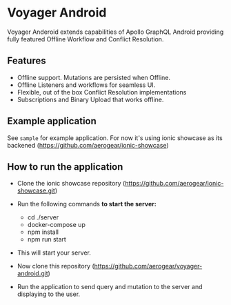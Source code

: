 # Voyager Android

Voyager Anderoid extends capabilities of Apollo GraphQL Android providing
fully featured Offline Workflow and Conflict Resolution.

## Features 

 
- Offline support. Mutations are persisted when Offline.
- Offline Listeners and workflows for seamless UI.
- Flexible, out of the box Conflict Resolution implementations
- Subscriptions and Binary Upload that works offline.

## Example application

See `sample` for example application. For now it's using ionic showcase as its backened (https://github.com/aerogear/ionic-showcase)

## How to run the application

- Clone the ionic showcase repository (https://github.com/aerogear/ionic-showcase.git)
- Run the following commands **to start the server:**
 
  - cd ./server
  - docker-compose up
  - npm install
  - npm run start
 
- This will start your server.  
- Now clone this repository (https://github.com/aerogear/voyager-android.git)
- Run the application to send query and mutation to the server and displaying to the user.


